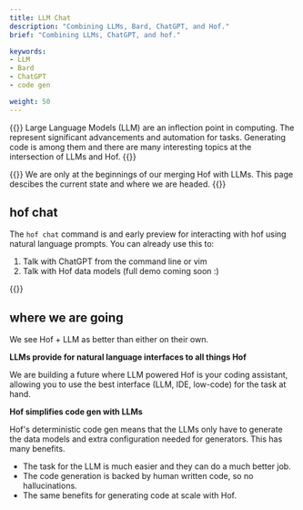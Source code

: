 ```yaml
---
title: LLM Chat
description: "Combining LLMs, Bard, ChatGPT, and Hof."
brief: "Combining LLMs, ChatGPT, and hof."

keywords:
- LLM
- Bard 
- ChatGPT
- code gen

weight: 50
---
```


{{<lead>}}
Large Language Models (LLM) are an inflection point in computing.
The represent significant advancements and automation for tasks.
Generating code is among them and there are many interesting topics
at the intersection of LLMs and Hof.
{{</lead>}}

{{<alert style="info">}}
We are only at the beginnings of our merging Hof with LLMs.
This page descibes the current state and where we are headed.
{{</alert>}}


## hof chat

The `hof chat` command is and early preview for interacting with hof using natural language prompts.
You can already use this to:

1. Talk with ChatGPT from the command line or vim
2. Talk with Hof data models (full demo coming soon :)

{{<codePane file="code/cmd-help/chat" title="$ hof help chat" lang="text">}}

## where we are going

We see Hof + LLM as better than either on their own.

__LLMs provide for natural language interfaces to all things Hof__

We are building a future where LLM powered Hof is your coding assistant,
allowing you to use the best interface (LLM, IDE, low-code) for the task at hand.

__Hof simplifies code gen with LLMs__

Hof's deterministic code gen means that the LLMs only have to generate the
data models and extra configuration needed for generators. This has many benefits.

- The task for the LLM is much easier and they can do a much better job.
- The code generation is backed by human written code, so no hallucinations.
- The same benefits for generating code at scale with Hof.

